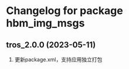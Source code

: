 # Changelog for package hbm_img_msgs

tros_2.0.0 (2023-05-11)
------------------
1. 更新package.xml，支持应用独立打包
